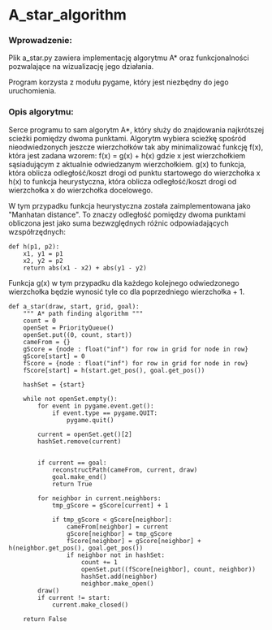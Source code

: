 # A_star_algorithm


### Wprowadzenie:

Plik a_star.py zawiera implementację algorytmu A* oraz funkcjonalności pozwalające na wizualizację jego działania.

Program korzysta z modułu pygame, który jest niezbędny do jego uruchomienia.

### Opis algorytmu:

Serce programu to sam algorytm A*, który służy do znajdowania najkrótszej scieżki pomiędzy dwoma punktami.
Algorytm wybiera scieżkę spośród nieodwiedzonych jeszcze wierzchołków tak aby minimalizować funkcję f(x), która jest 
zadana wzorem:
f(x) = g(x) + h(x)
gdzie x jest wierzchołkiem sąsiadującym z aktualnie odwiedzanym wierzchołkiem.
g(x) to funkcja, która oblicza odległość/koszt drogi od punktu startowego do wierzchołka x
h(x) to funkcja heurystyczna, która oblicza odległość/koszt drogi od wierzchołka x do wierzchołka docelowego.

W tym przypadku funkcja heurystyczna została zaimplementowana jako "Manhatan distance". To znaczy odległość pomiędzy dwoma 
punktami obliczona jest jako suma bezwzględnych różnic odpowiadających wzspółrzędnych:
```
def h(p1, p2): 
    x1, y1 = p1
    x2, y2 = p2
    return abs(x1 - x2) + abs(y1 - y2)
```

Funkcja g(x) w tym przypadku dla każdego kolejnego odwiedzonego wierzchołka będzie wynosić tyle co dla poprzedniego 
wierzchołka + 1.



```
def a_star(draw, start, grid, goal):
    """ A* path finding algorithm """
    count = 0
    openSet = PriorityQueue()
    openSet.put((0, count, start))
    cameFrom = {}
    gScore = {node : float("inf") for row in grid for node in row}
    gScore[start] = 0  
    fScore = {node : float("inf") for row in grid for node in row}
    fScore[start] = h(start.get_pos(), goal.get_pos())

    hashSet = {start}

    while not openSet.empty():
        for event in pygame.event.get():
            if event.type == pygame.QUIT:
                pygame.quit()

        current = openSet.get()[2]
        hashSet.remove(current)


        if current == goal:
            reconstructPath(cameFrom, current, draw)
            goal.make_end()
            return True

        for neighbor in current.neighbors:
            tmp_gScore = gScore[current] + 1

            if tmp_gScore < gScore[neighbor]:
                cameFrom[neighbor] = current
                gScore[neighbor] = tmp_gScore
                fScore[neighbor] = gScore[neighbor] + h(neighbor.get_pos(), goal.get_pos())
                if neighbor not in hashSet:
                    count += 1
                    openSet.put((fScore[neighbor], count, neighbor))
                    hashSet.add(neighbor)
                    neighbor.make_open()
        draw()
        if current != start:
            current.make_closed()
    
    return False
```